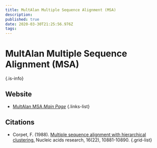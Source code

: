 ```yaml
---
title: MultAlan Multiple Sequence Alignment (MSA)
description: 
published: true
date: 2020-03-30T21:25:56.976Z
tags: 
---
```


# MultAlan Multiple Sequence Alignment (MSA)


{.is-info}

## Website

- [MultAlan MSA *Main Page*](http://multalin.toulouse.inra.fr/multalin/)
{.links-list}

## Citations

- Corpet, F. (1988). [Multiple sequence alignment with hierarchical clustering.](https://academic.oup.com/nar/article-abstract/16/22/10881/2378678) Nucleic acids research, 16(22), 10881-10890.
{.grid-list}